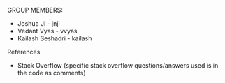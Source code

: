 GROUP MEMBERS:

- Joshua Ji - jnji
- Vedant Vyas - vvyas
- Kailash Seshadri - kailash 

References
- Stack Overflow (specific stack overflow questions/answers used is in the code as comments)
